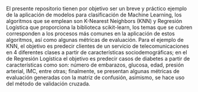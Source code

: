 El presente repositorio tienen por objetivo ser un breve y práctico ejemplo de la aplicación de modelos para clasificación de Machine Learning, 
los algoritmos que se emplean son K-Nearest Neighbors (KNN) y Regresión Logística que proporciona la biblioteca scikit-learn, 
los temas que se cubren corresponden a los procesos más comunes en la aplicación de estos algoritmos, así como algunas métricas de evaluación.
Para el ejemplo de KNN, el objetivo es predecir clientes de un servicio de telecomunicaciones en 4 diferentes clases a partir de características sociodemográficas; 
en el de Regresión Logística el objetivo es predecir casos de diabetes a partir de características como son: número de embarazos, glucosa, edad, presión arterial, IMC, entre otras;
finalmente, se presentan algunas métricas de evaluación generadas con la matriz de confusión, asimismo, se hace uso del método de validación cruzada. 
